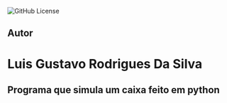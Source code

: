 ![GitHub License](https://img.shields.io/github/license/LuisGustavoRSilva/ProgramaCaixa)

## Autor
# Luis Gustavo Rodrigues Da Silva

## Programa que simula um caixa feito em python 
